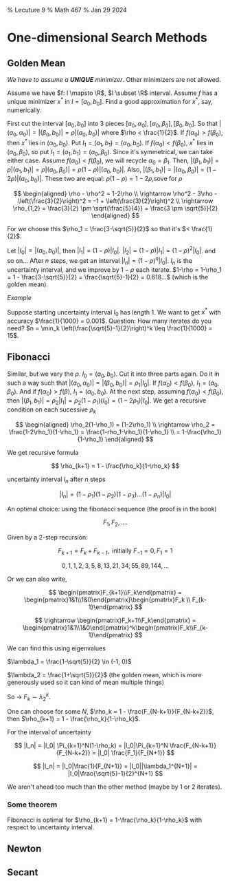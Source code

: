 % Lecuture 9
% Math 467
% Jan 29 2024

# One-dimensional Search Methods

## Golden Mean

_We have to assume a **UNIQUE** minimizer_. Other minimizers are not allowed.

Assume we have $f: I \mapsto \R$, $I \subset \R$ interval. Assume $f$ has a unique minimizer $x^*$ in $I = [a_0, b_0]$. Find a good approximation for $x^*$, say, numerically. 

First cut the interval $[a_0, b_0]$ into 3 pieces $[a_0, \alpha_0], [\alpha_0, \beta_0], [\beta_0, b_0]$. So that $|(a_0, \alpha_0)| = |(\beta_0, b_0)| = \rho|(a_0, b_0)|$ where $\rho < \frac{1}{2}$. If $f(\alpha_0) > f(\beta_0)$, then $x^*$ lies in $(\alpha_0, b_0)$. Put $I_1 = (a_1, b_1) = (\alpha_0, b_0)$. If $f(\alpha_0) < f(\beta_0)$, $x^*$ lies in $(a_0, \beta_0)$, so put $I_1 = (a_1, b_1) = (a_0, \beta_0)$. Since it's symmetrical, we can take either case. Assume $f(\alpha_0) < f(\beta_0)$, we will recycle $\alpha_0 = \beta_1$. Then, $|(\beta_1, b_1)| = \rho |(a_1, b_1)| = \rho|(a_0, \beta_0)| = \rho(1-\rho)|(a_0, b_0)|$. Also, $|(\beta_1, b_1)| = |(\alpha_0, \beta_0)| = (1-2\rho) |(a_0, b_0)|$. These two are equal: $\rho(1-\rho) = 1-2\rho$,sove for $\rho$

$$
\begin{aligned}
\rho - \rho^2 = 1-2\rho \\
\rightarrow \rho^2 - 3\rho - \left(\frac{3}{2}\right)^2 = -1 + \left(\frac{3}{2}\right)^2 \\
\rightarrow \rho_{1,2} = \frac{3}{2} \pm \sqrt{\frac{5}{4}} = \frac{3 \pm \sqrt{5}}{2}
\end{aligned}
$$

For we choose this $\rho_1 = \frac{3-\sqrt{5}}{2}$ so that it's $< \frac{1}{2}$. 

Let $|I_0| = |(a_0, b_0)|$, then $|I_1| = (1-\rho)|I_0|$. $|I_2| = (1-\rho)|I_1| = (1-\rho)^2|I_0|$. and so on… After $n$ steps, we get an interval $|I_n| = (1-\rho)^n|I_0|$. $I_n$ is the uncertainty interval, and we improve by $1-\rho$ each iterate. $1-\rho = 1-\rho_1 = 1 - \frac{3-\sqrt{5}}{2} = \frac{\sqrt{5}-1}{2} = 0.618...$ (which is the golden mean). 

_Example_

Suppose starting uncertainty interval $I_0$ has length 1. We want to get $x^*$ with accuracy $\frac{1}{1000} = 0.001$. Question: How many iterates do you need? $n = \min_k \left(\frac{\sqrt{5}-1}{2}\right)^k \leq \frac{1}{1000} = 15$. 

## Fibonacci

Similar, but we vary the $\rho$. $I_0 = (a_0, b_0)$. Cut it into three parts again. Do it in such a way such that $|(a_0, \alpha_0)| = |(\beta_0, b_0)| = \rho_1|I_0|$. If $f(\alpha_0)<f(\beta_0)$, $I_1 = (a_0, \beta_0)$. And if $f(\alpha_0) > f(\beta)$, $I_1 = (\alpha_0, b_0)$. At the next step, assuming $f(\alpha_0) < f(\beta_0)$, then $|(\beta_1, b_1)| = \rho_2 |I_1| = \rho_2(1-\rho_1)(I_0) = (1-2\rho_1)|I_0|$. We get a recursive condition on each sucessive $\rho_k$

$$
\begin{aligned}
\rho_2(1-\rho_1) = (1-2\rho_1) \\
\rightarrow \rho_2 = \frac{1-2\rho_1}{1-\rho_1} = \frac{1-rho_1-\rho_1}{1-\rho_1} \\
= 1-\frac{\rho_1}{1-\rho_1}
\end{aligned}
$$

We get recursive formula

$$
\rho_{k+1} = 1 - \frac{\rho_k}{1-\rho_k}
$$

uncertainty interval $I_n$ after $n$ steps

$$
|I_n| = (1-\rho_1)(1-\rho_2)(1-\rho_3)...(1-\rho_n)|I_0|
$$

An optimal choice: using the fibonacci sequence (the proof is in the book)

$$F_1, F_2, ....$$

Given by a 2-step recursion:

$$
F_{k+1} = F_k + F_{k-1}, \text{ initially } F_{-1} = 0, F_1 = 1
$$

$$
0, 1, 1, 2, 3, 5, 8, 13, 21, 34, 55, 89, 144, …
$$

Or we can also write, 

$$
\begin{pmatrix}F_{k+1}\\F_k\end{pmatrix} = \begin{pmatrix}1&1\\1&0\end{pmatrix}\begin{pmatrix}F_k \\ F_{k-1}\end{pmatrix}
$$

$$
\rightarrow \begin{pmatrix}F_k+1\\F_k\end{pmatrix} = \begin{pmatrix}1&1\\1&0\end{pmatrix}^k\begin{pmatrix}F_k\\F_{k-1}\end{pmatrix}
$$

We can find this using eigenvalues

$\lambda_1 = \frac{1-\sqrt{5}}{2} \in (-1, 0)$

$\lambda_2 = \frac{1+\sqrt{5}}{2}$ (the golden mean, which is more generously used so it can kind of mean multiple things)

So → $F_k \sim \lambda_2 ^ k$. 

One can choose for some $N$, $\rho_k = 1 - \frac{F_{N-k+1}}{F_{N-k+2}}$, then $\rho_{k+1} = 1 - \frac{\rho_k}{1-\rho_k}$.

For the interval of uncertainty

$$
|I_n| = |I_0| \Pi_{k=1}^N(1-\rho_k) = |I_0|\Pi_{k=1}^N \frac{F_{N-k+1}}{F_{N-k+2}} = |I_0| \frac{F_1}{F_{N+1}}
$$

$$
|I_n| = |I_0|\frac{1}{F_{N+1}} = |I_0||\lambda_1^{N+1}| = |I_0|\frac{\sqrt{5}-1}{2}^{N+1}
$$


We aren't ahead too much than the other method (maybe by 1 or 2 iterates).

### Some theorem

 Fibonacci is optimal for $\rho_{k+1} = 1-\frac{\rho_k}{1-\rho_k}$ with respect to uncertainty interval. 

## Newton

## Secant